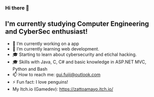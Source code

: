 ### Hi there 👋

## I'm currently studying Computer Engineering and CyberSec enthusiast!

- 🔭 I’m currently working on a app
- 🌱 I’m currently learning web development.
- 🎓 Starting to learn about cybersecurity and etichal hacking.
- 🎓 Skills with Java, C, C# and basic knowledge in ASP.NET MVC, Python and Bash
- 📫 How to reach me: gui.fujii@outlook.com
- ⚡ Fun fact: I love penguins!
- My Itch.io (Gamedev): https://zattoamayo.itch.io/
